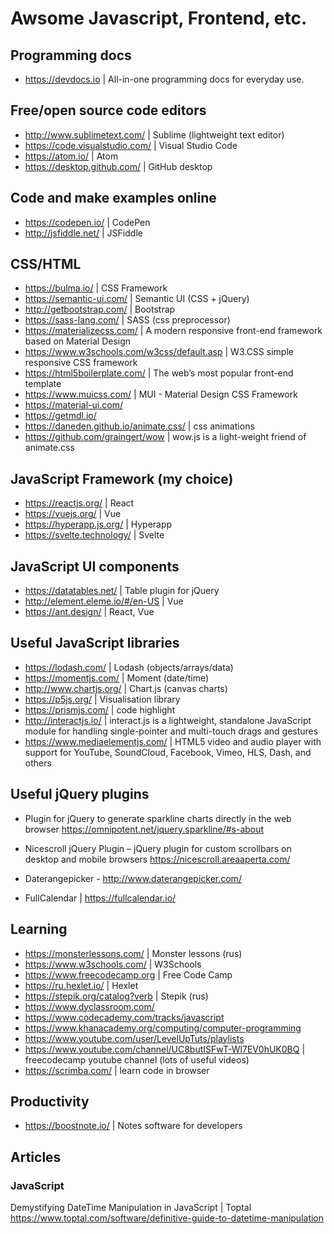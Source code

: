 # Awsome Javascript, Frontend, etc.

## Programming docs
- https://devdocs.io | All-in-one programming docs for everyday use.

## Free/open source code editors
- http://www.sublimetext.com/ | Sublime (lightweight text editor)
- https://code.visualstudio.com/ | Visual Studio Code
- https://atom.io/ | Atom
- https://desktop.github.com/ | GitHub desktop

## Code and make examples online
- https://codepen.io/ | CodePen
- http://jsfiddle.net/ | JSFiddle

## CSS/HTML
- https://bulma.io/ | CSS Framework
- https://semantic-ui.com/ | Semantic UI (CSS + jQuery)
- http://getbootstrap.com/ | Bootstrap
- https://sass-lang.com/ | SASS (css preprocessor)
- https://materializecss.com/ | A modern responsive front-end framework based on Material Design
- https://www.w3schools.com/w3css/default.asp | W3.CSS simple responsive CSS framework
- https://html5boilerplate.com/ | The web’s most popular front-end template
- https://www.muicss.com/ | MUI - Material Design CSS Framework
- https://material-ui.com/
- https://getmdl.io/
- https://daneden.github.io/animate.css/ | css animations
- https://github.com/graingert/wow | wow.js is a light-weight friend of animate.css

## JavaScript Framework (my choice)
- https://reactjs.org/ | React
- https://vuejs.org/ | Vue
- https://hyperapp.js.org/ | Hyperapp
- https://svelte.technology/ | Svelte

## JavaScript UI components
- https://datatables.net/ | Table plugin for jQuery
- http://element.eleme.io/#/en-US | Vue
- https://ant.design/ | React, Vue

## Useful JavaScript libraries
- https://lodash.com/ | Lodash (objects/arrays/data)
- https://momentjs.com/ | Moment (date/time)
- http://www.chartjs.org/ | Chart.js (canvas charts)
- https://p5js.org/ | Visualisation library
- https://prismjs.com/ | code highlight
- http://interactjs.io/ | interact.js is a lightweight, standalone JavaScript module for handling single-pointer and multi-touch drags and gestures
- https://www.mediaelementjs.com/ | HTML5 video and audio player with support for YouTube, SoundCloud, Facebook, Vimeo, HLS, Dash, and others

## Useful jQuery plugins

- Plugin for jQuery to generate sparkline charts directly in the web browser https://omnipotent.net/jquery.sparkline/#s-about

- Nicescroll jQuery Plugin – jQuery plugin for custom scrollbars on desktop and mobile browsers
https://nicescroll.areaaperta.com/

- Daterangepicker - http://www.daterangepicker.com/

- FullCalendar | https://fullcalendar.io/

## Learning
- https://monsterlessons.com/ | Monster lessons (rus)
- https://www.w3schools.com/ | W3Schools
- https://www.freecodecamp.org | Free Code Camp
- https://ru.hexlet.io/ | Hexlet
- https://stepik.org/catalog?verb | Stepik (rus)
- https://www.dyclassroom.com/
- https://www.codecademy.com/tracks/javascript
- https://www.khanacademy.org/computing/computer-programming
- https://www.youtube.com/user/LevelUpTuts/playlists
- https://www.youtube.com/channel/UC8butISFwT-Wl7EV0hUK0BQ | freecodecamp youtube channel (lots of useful videos)
- https://scrimba.com/ | learn code in browser

## Productivity
- https://boostnote.io/ | Notes software for developers

## Articles
### JavaScript

Demystifying DateTime Manipulation in JavaScript | Toptal https://www.toptal.com/software/definitive-guide-to-datetime-manipulation
